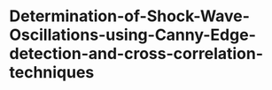 # Determination-of-Shock-Wave-Oscillations-using-Canny-Edge-detection-and-cross-correlation-techniques
